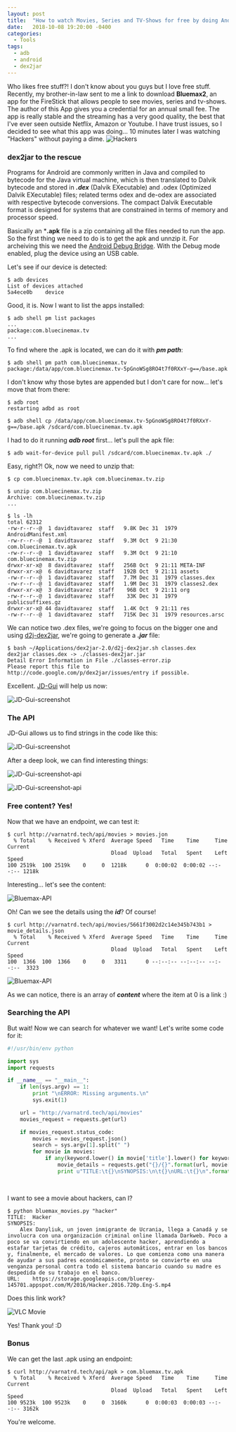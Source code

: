 ```yaml
---
layout: post
title:  "How to watch Movies, Series and TV-Shows for free by doing Android Static Analysis on Bluemax2"
date:   2018-10-08 19:20:00 -0400
categories:
  - Tools
tags:
  - adb
  - android
  - dex2jar
---
```


Who likes free stuff?! I don't know about you guys but I love free stuff. Recently, my brother-in-law sent to me a link to download **Bluemax2**, an app for the FireStick that allows people to see movies, series and tv-shows. The author of this App gives you a credential for an annual small fee. The app is really stable and the streaming has a very good quality, the best that I've ever seen outside Netflix, Amazon or Youtube. I have trust issues, so I decided to see what this app was doing... 10 minutes later I was watching "Hackers" without paying a dime. ![Hackers][hackers-screenshot]

### dex2jar to the rescue ###

Programs for Android are commonly written in Java and compiled to bytecode for the Java virtual machine, which is then translated to Dalvik bytecode and stored in ***.dex*** (Dalvik EXecutable) and .odex (Optimized Dalvik EXecutable) files; related terms odex and de-odex are associated with respective bytecode conversions. The compact Dalvik Executable format is designed for systems that are constrained in terms of memory and processor speed.

Basically an ***.apk** file is a zip containing all the files needed to run the app. So the first thing we need to do is to get the apk and unnzip it. For archeiving this we need the [Android Debug Bridge](https://developer.android.com/studio/command-line/adb "adb"). With the Debug mode enabled, plug the device using an USB cable.

Let's see if our device is detected:

```
$ adb devices
List of devices attached
5a4ece0b	device
```

Good, it is. Now I want to list the apps installed:

```
$ adb shell pm list packages
...
package:com.bluecinemax.tv
...
```
To find where the .apk is located, we can do it with ***pm path***:

```
$ adb shell pm path com.bluecinemax.tv
package:/data/app/com.bluecinemax.tv-5pGnoWSg8RO4t7f0RXxY-g==/base.apk
```

I don't know why those bytes are appended but I don't care for now... let's move that from there:

```
$ adb root
restarting adbd as root

$ adb shell cp /data/app/com.bluecinemax.tv-5pGnoWSg8RO4t7f0RXxY-g==/base.apk /sdcard/com.bluecinemax.tv.apk
```

I had to do it running ***adb root*** first... let's pull the apk file:

```
$ adb wait-for-device pull pull /sdcard/com.bluecinemax.tv.apk ./
```

Easy, right?! Ok, now we need to unzip that:

```
$ cp com.bluecinemax.tv.apk com.bluecinemax.tv.zip

$ unzip com.bluecinemax.tv.zip
Archive: com.bluecinemax.tv.zip
...

$ ls -lh
total 62312
-rw-r--r--@  1 davidtavarez  staff   9.8K Dec 31  1979 AndroidManifest.xml
-rw-r--r--@  1 davidtavarez  staff   9.3M Oct  9 21:30 com.bluecinemax.tv.apk
-rw-r--r--@  1 davidtavarez  staff   9.3M Oct  9 21:10 com.bluecinemax.tv.zip
drwxr-xr-x@  8 davidtavarez  staff   256B Oct  9 21:11 META-INF
drwxr-xr-x@  6 davidtavarez  staff   192B Oct  9 21:11 assets
-rw-r--r--@  1 davidtavarez  staff   7.7M Dec 31  1979 classes.dex
-rw-r--r--@  1 davidtavarez  staff   1.9M Dec 31  1979 classes2.dex
drwxr-xr-x@  3 davidtavarez  staff    96B Oct  9 21:11 org
-rw-r--r--@  1 davidtavarez  staff    33K Dec 31  1979 publicsuffixes.gz
drwxr-xr-x@ 44 davidtavarez  staff   1.4K Oct  9 21:11 res
-rw-r--r--@  1 davidtavarez  staff   715K Dec 31  1979 resources.arsc
```

We can notice two .dex files, we're going to focus on the bigger one and using [d2j-dex2jar](https://github.com/pxb1988/dex2jar), we're going to generate a ***.jar*** file:

```
$ bash ~/Applications/dex2jar-2.0/d2j-dex2jar.sh classes.dex
dex2jar classes.dex -> ./classes-dex2jar.jar
Detail Error Information in File ./classes-error.zip
Please report this file to http://code.google.com/p/dex2jar/issues/entry if possible.
```

Excellent. [JD-Gui](http://jd.benow.ca/) will help us now:

![JD-Gui-screenshot][JD-Gui-screenshot]

### The API ###

JD-Gui allows us to find strings in the code like this:

![JD-Gui-screenshot][JD-Gui-search-screenshot]

After a deep look, we can find interesting things:

![JD-Gui-screenshot-api][JD-Gui-search-api-one]

![JD-Gui-screenshot-api][JD-Gui-search-api-two]

### Free content? Yes! ###

Now that we have an endpoint, we can test it:

```
$ curl http://varnatrd.tech/api/movies > movies.jon
  % Total    % Received % Xferd  Average Speed   Time    Time     Time  Current
                                 Dload  Upload   Total   Spent    Left  Speed
100 2519k  100 2519k    0     0  1218k      0  0:00:02  0:00:02 --:--:-- 1218k
```

Interesting... let's see the content:

![Bluemax-API][bluemax-api-movies]

Oh! Can we see the details using the ***id***? Of course!

```
$ curl http://varnatrd.tech/api/movies/5661f3002d2c14e345b743b1 > movie_details.json
  % Total    % Received % Xferd  Average Speed   Time    Time     Time  Current
                                 Dload  Upload   Total   Spent    Left  Speed
100  1366  100  1366    0     0   3311      0 --:--:-- --:--:-- --:--:--  3323
```

![Bluemax-API][bluemax-api-movie-details]

As we can notice, there is an array of ***content*** where the item at 0 is a link :)

### Searching the API ###

But wait! Now we can search for whatever we want! Let's write some code for it:

```python
#!/usr/bin/env python

import sys
import requests

if __name__ == "__main__":
    if len(sys.argv) == 1:
        print "\nERROR: Missing arguments.\n"
        sys.exit(1)

    url = "http://varnatrd.tech/api/movies"
    movies_request = requests.get(url)

    if movies_request.status_code:
        movies = movies_request.json()
        search = sys.argv[1].split(" ")
        for movie in movies:
            if any(keyword.lower() in movie['title'].lower() for keyword in search):
                movie_details = requests.get("{}/{}".format(url, movie['_id'])).json()
                print u"TITLE:\t{}\nSYNOPSIS:\n\t{}\nURL:\t{}\n".format(movie_details['title'],
                                                                        movie_details['synopsis'],
                                                                        movie_details['content'][0]['link'])
```

I want to see a movie about hackers, can I?

```
$ python bluemax_movies.py "hacker"
TITLE:	Hacker
SYNOPSIS:
	Alex Danyliuk, un joven inmigrante de Ucrania, llega a Canadá y se involucra con una organización criminal online llamada Darkweb. Poco a poco se va convirtiendo en un adolescente hacker, aprendiendo a estafar tarjetas de crédito, cajeros automáticos, entrar en los bancos y, finalmente, el mercado de valores. Lo que comienza como una manera de ayudar a sus padres económicamente, pronto se convierte en una venganza personal contra todo el sistema bancario cuando su madre es despedida de su trabajo en el banco.
URL:	https://storage.googleapis.com/bluerey-145701.appspot.com/M/2016/Hacker.2016.720p.Eng-S.mp4
```

Does this link work?

![VLC Movie][vlc-screenshot]

Yes! Thank you! :D

### Bonus ###

We can get the last .apk using an endpoint:

```
$ curl http://varnatrd.tech/api/apk > com.bluemax.tv.apk
  % Total    % Received % Xferd  Average Speed   Time    Time     Time  Current
                                 Dload  Upload   Total   Spent    Left  Speed
100 9523k  100 9523k    0     0  3160k      0  0:00:03  0:00:03 --:--:-- 3162k
```

You're welcome.

[hackers-screenshot]: https://raw.githubusercontent.com/davidtavarez/davidtavarez.github.io/master/_images/posts/screenshot_hackers_movies.png
[JD-Gui-screenshot]: https://raw.githubusercontent.com/davidtavarez/davidtavarez.github.io/master/_images/posts/jdGui_bluemax.png
[JD-Gui-search-screenshot]: https://raw.githubusercontent.com/davidtavarez/davidtavarez.github.io/master/_images/posts/jdGui_bluemax_search.png
[JD-Gui-search-api-one]: https://raw.githubusercontent.com/davidtavarez/davidtavarez.github.io/master/_images/posts/jdGui_bluemax_api_one.png
[JD-Gui-search-api-two]: https://raw.githubusercontent.com/davidtavarez/davidtavarez.github.io/master/_images/posts/jdGui_bluemax_api_two.png
[bluemax-api-movies]: https://raw.githubusercontent.com/davidtavarez/davidtavarez.github.io/master/_images/posts/bluemax_movies.png
[bluemax-api-movie-details]: https://raw.githubusercontent.com/davidtavarez/davidtavarez.github.io/master/_images/posts/bluemax_movie_details.png
[vlc-screenshot]: https://raw.githubusercontent.com/davidtavarez/davidtavarez.github.io/master/_images/posts/vlc_hackers.png